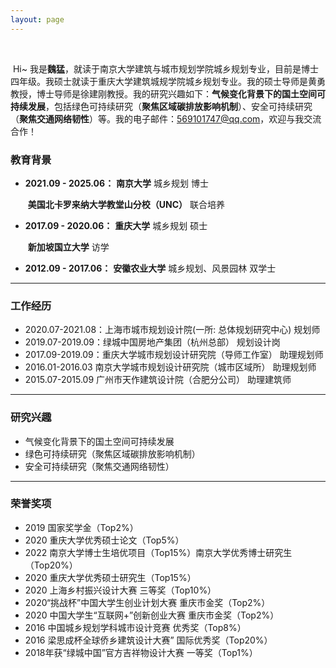```yaml
---
layout: page
---
```


​	

​	Hi~ 我是**魏猛**，就读于南京大学建筑与城市规划学院城乡规划专业，目前是博士四年级。我硕士就读于重庆大学建筑城规学院城乡规划专业。我的硕士导师是黄勇教授，博士导师是徐建刚教授。我的研究兴趣如下：**气候变化背景下的国土空间可持续发展**，包括绿色可持续研究（**聚焦区域碳排放影响机制**）、安全可持续研究（**聚焦交通网络韧性**）等。我的电子邮件：569101747@qq.com，欢迎与我交流合作！

### 教育背景

- **2021.09 - 2025.06：** **南京大学**        城乡规划        博士

  ​									**美国北卡罗来纳大学教堂山分校（UNC）**        联合培养

- **2017.09 - 2020.06：** **重庆大学**        城乡规划        硕士

  ​									**新加坡国立大学**        访学

- **2012.09 - 2017.06：** **安徽农业大学**        城乡规划、风景园林        双学士

---

### 工作经历

- 2020.07-2021.08：上海市城市规划设计院(一所: 总体规划研究中心)        规划师
- 2019.07-2019.09：绿城中国房地产集团（杭州总部）                               规划设计岗
- 2017.09-2019.09：重庆大学城市规划设计研究院（导师工作室）            助理规划师
- 2016.01-2016.03   南京大学城市规划设计研究院（城市区域所）             助理规划师
- 2015.07-2015.09   广州市天作建筑设计院（合肥分公司）                         助理建筑师

---

### 研究兴趣

- 气候变化背景下的国土空间可持续发展
- 绿色可持续研究（聚焦区域碳排放影响机制）
- 安全可持续研究（聚焦交通网络韧性）

---

### 荣誉奖项

- 2019 国家奖学金（Top2%）
- 2020 重庆大学优秀硕士论文（Top5%）
- 2022 南京大学博士生培优项目（Top15%）南京大学优秀博士研究生（Top20%） 
- 2020 重庆大学优秀硕士研究生（Top15%）
- 2020 上海乡村振兴设计大赛 三等奖（Top10%）
- 2020“挑战杯”中国大学生创业计划大赛 重庆市金奖（Top2%）
- 2020 中国大学生“互联网+”创新创业大赛 重庆市金奖（Top2%）
- 2016 中国城乡规划学科城市设计竞赛 优秀奖（Top8%）
- 2016 梁思成杯全球侨乡建筑设计大赛” 国际优秀奖（Top20%）
- 2018年获“绿城中国”官方吉祥物设计大赛 一等奖（Top1%）

